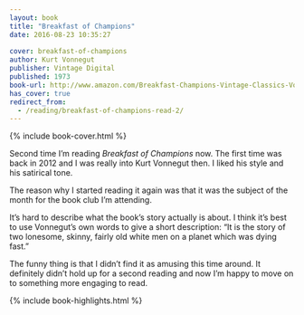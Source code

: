 ```yaml
---
layout: book
title: "Breakfast of Champions"
date: 2016-08-23 10:35:27
 
cover: breakfast-of-champions
author: Kurt Vonnegut
publisher: Vintage Digital
published: 1973
book-url: http://www.amazon.com/Breakfast-Champions-Vintage-Classics-Vonnegut-ebook/dp/B0043D2D50/
has_cover: true
redirect_from:
  - /reading/breakfast-of-champions-read-2/
---
```

{% include book-cover.html %}

Second time I’m reading _Breakfast of Champions_ now. The first time was back in 2012 and I was really into Kurt Vonnegut then. I liked his style and his satirical tone.

The reason why I started reading it again was that it was the subject of the month for the book club I’m attending.

It’s hard to describe what the book’s story actually is about. I think it’s best to use Vonnegut’s own words to give a short description: “It is the story of two lonesome, skinny, fairly old white men on a planet which was dying fast.”

The funny thing is that I didn’t find it as amusing this time around. It definitely didn’t hold up for a second reading and now I’m happy to move on to something more engaging to read.

{% include book-highlights.html %}

